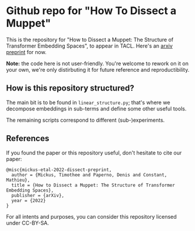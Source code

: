 # Github repo for "How To Dissect a Muppet"

This is the repository for "How to Dissect a Muppet: The Structure of
Transformer Embedding Spaces", to appear in TACL. Here's an [arxiv 
preprint](https://arxiv.org/abs/2206.03529) for now.

**Note:** the code here is not user-friendly. You're welcome to rework on it on
your own, we're only distirbuting it for future reference and reproductibility.

## How is this repository structured?
The main bit is to be found in `linear_structure.py`;  that's where we decompose
embeddings in sub-terms and define some other useful tools.

The remaining scripts correspond to different (sub-)experiments.


## References
If you found the paper or this repository useful, don't hesitate to cite our
paper:
```
@misc{mickus-etal-2022-dissect-preprint,
  author = {Mickus, Timothee and Paperno, Denis and Constant, Mathieu},
  title = {How to Dissect a Muppet: The Structure of Transformer Embedding Spaces},
  publisher = {arXiv},
  year = {2022}
}

```
For all intents and purposes, you can consider this repository licensed under
CC-BY-SA.
